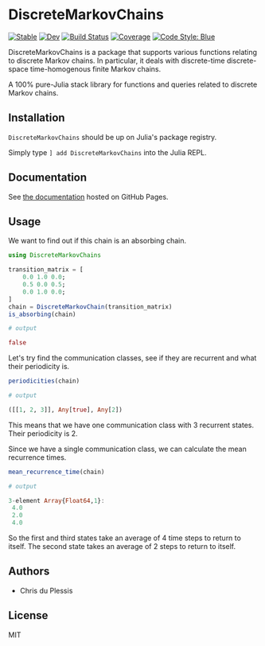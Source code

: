 # DiscreteMarkovChains

[![Stable](https://img.shields.io/badge/docs-stable-blue.svg)](https://Maelstrom6.github.io/DiscreteMarkovChains.jl/stable)
[![Dev](https://img.shields.io/badge/docs-dev-blue.svg)](https://Maelstrom6.github.io/DiscreteMarkovChains.jl/dev)
[![Build Status](https://github.com/Maelstrom6/DiscreteMarkovChains.jl/workflows/CI/badge.svg)](https://github.com/Maelstrom6/DiscreteMarkovChains.jl/actions)
[![Coverage](https://codecov.io/gh/Maelstrom6/DiscreteMarkovChains.jl/branch/master/graph/badge.svg)](https://codecov.io/gh/Maelstrom6/DiscreteMarkovChains.jl)
[![Code Style: Blue](https://img.shields.io/badge/code%20style-blue-4495d1.svg)](https://github.com/invenia/BlueStyle)

DiscreteMarkovChains is a package that supports various functions relating to discrete Markov chains. In particular, it deals with discrete-time discrete-space time-homogenous finite Markov chains.

A 100% pure-Julia stack library for functions and queries related to discrete Markov chains.

## Installation

`DiscreteMarkovChains` should be up on Julia's package registry.

Simply type `] add DiscreteMarkovChains` into the Julia REPL.

## Documentation

See [the documentation](https://Maelstrom6.github.io/DiscreteMarkovChains.jl/dev) hosted on GitHub Pages.

## Usage

We want to find out if this chain is an absorbing chain.

```julia
using DiscreteMarkovChains

transition_matrix = [
    0.0 1.0 0.0;
    0.5 0.0 0.5;
    0.0 1.0 0.0;
]
chain = DiscreteMarkovChain(transition_matrix)
is_absorbing(chain)

# output

false
```

Let's try find the communication classes, see if they are recurrent and what their periodicity is.

```julia
periodicities(chain)

# output

([[1, 2, 3]], Any[true], Any[2])
```

This means that we have one communication class with 3 recurrent states. Their periodicity is 2.

Since we have a single communication class, we can calculate the mean recurrence times.

```julia
mean_recurrence_time(chain)

# output

3-element Array{Float64,1}:
 4.0
 2.0
 4.0
```

So the first and third states take an average of 4 time steps to return to itself. The second state takes an average of 2 steps to return to itself.

## Authors

- Chris du Plessis

## License

MIT

